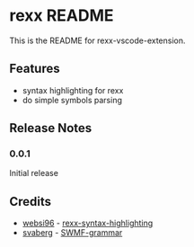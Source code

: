 # rexx README

This is the README for rexx-vscode-extension.

## Features

- syntax highlighting for rexx
- do simple symbols parsing

## Release Notes

### 0.0.1

Initial release

## Credits

- [websi96](https://github.com/websi96) - [rexx-syntax-highlighting](https://github.com/websi96/rexx-syntax-highlighting)
- [svaberg](https://github.com/svaberg) - [SWMF-grammar](https://github.com/svaberg/SWMF-grammar)

